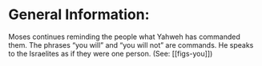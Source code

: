 # General Information:

Moses continues reminding the people what Yahweh has commanded them. The phrases “you will” and “you will not” are commands. He speaks to the Israelites as if they were one person. (See: [[figs-you]])